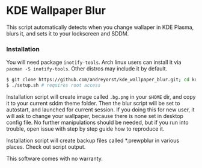 # KDE Wallpaper Blur

This script automatically detects when you change wallaper in KDE Plasma, blurs it, and sets it to your lockscreen and SDDM.

### Installation

You will need package `inotify-tools`. Arch linux users can install it via `pacman -S inotify-tools`. Other distros may include it by default.

```bash
$ git clone https://github.com/andreyorst/kde_wallpaper_blur.git; cd kde_wallpaper_blur
$ ./setup.sh # requires root access
```

Installation script will create image called `.bg.png` in your `$HOME` dir, and copy it to your current sddm theme folder. Then the blur script will be set to autostart, and launched for current session.
If you doing this for new user, it will ask to change your wallpaper, because there is none set in desktop config file.
No further manipulations should be needed, but if you run into trouble, open issue with step by step guide how to reproduce it.

Installation script will create backup files called \*.prewpblur in various places. Check out script output.

This software comes with no warranty.
